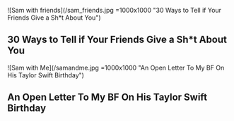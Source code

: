 ![Sam with friends](/sam_friends.jpg =1000x1000 "30 Ways to Tell if Your Friends Give a Sh*t About You")
## 30 Ways to Tell if Your Friends Give a Sh*t About You

![Sam with Me](/samandme.jpg =1000x1000 "An Open Letter To My BF On His Taylor Swift Birthday")
## An Open Letter To My BF On His Taylor Swift Birthday
